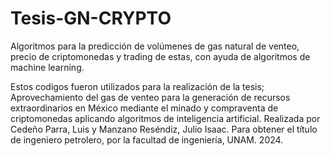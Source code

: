 # Tesis-GN-CRYPTO
Algoritmos para la predicción de volúmenes de gas natural de venteo, precio de criptomonedas y trading de estas, con ayuda de algoritmos de machine learning.

Estos codigos fueron utilizados para la realización de la tesis;  Aprovechamiento del gas de venteo para la generación de recursos extraordinarios en México mediante el minado y compraventa de criptomonedas aplicando algoritmos de inteligencia artificial. Realizada por Cedeño Parra, Luis y Manzano Reséndiz, Julio Isaac. Para obtener el título de ingeniero petrolero, por la facultad de ingeniería, UNAM. 2024. 
